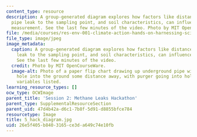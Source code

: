 ```yaml
---
content_type: resource
description: A group-generated diagram explores how factors like distance from the
  pipe leak to the sampling point, and soil characteristics, can influence the gas
  measurement. See the last few minutes of the video. Photo by MIT OpenCourseWare.
file: /media/courses/res-env-001-climate-action-hands-on-harnessing-science-with-communities-to-cut-carbon-january-iap-2017/26e5f405b8403165ce3da649c74e10fb_5_hack_diagram.jpg
file_type: image/jpeg
image_metadata:
  caption: A group-generated diagram explores how factors like distance from the pipe
    leak to the sampling point, and soil characteristics, can influence the gas measurement.
    See the last few minutes of the video.
  credit: Photo by MIT OpenCourseWare.
  image-alt: Photo of a paper flip chart drawing up underground pipe with leak, drilled
    hole into the ground some distance away, with purger going into hole and several
    variables listed.
learning_resource_types: []
ocw_type: OCWImage
parent_title: 'Session 2: Methane Leaks Hackathon'
parent_type: SupplementalResourceSection
parent_uid: 47d4b42a-d6c1-7b8f-5d91-d8855bfce784
resourcetype: Image
title: 5_hack_diagram.jpg
uid: 26e5f405-b840-3165-ce3d-a649c74e10fb
---
```

